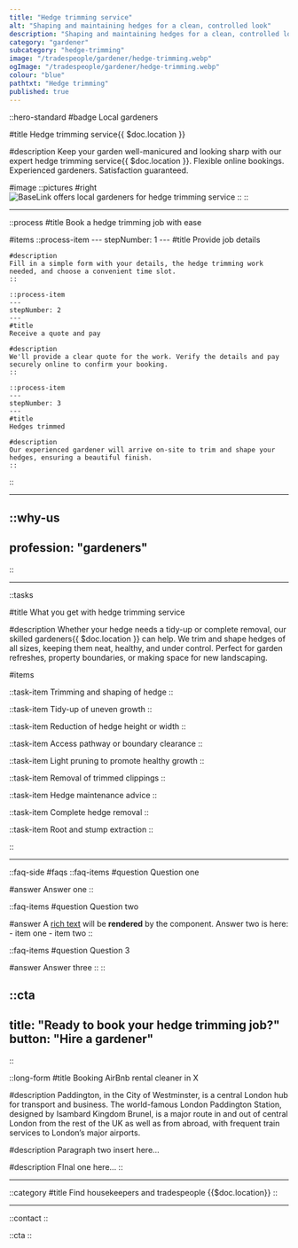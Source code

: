 ```yaml
---
title: "Hedge trimming service"
alt: "Shaping and maintaining hedges for a clean, controlled look"
description: "Shaping and maintaining hedges for a clean, controlled look"
category: "gardener"
subcategory: "hedge-trimming"
image: "/tradespeople/gardener/hedge-trimming.webp"
ogImage: "/tradespeople/gardener/hedge-trimming.webp"
colour: "blue"
pathtxt: "Hedge trimming"
published: true
---
```


::hero-standard
#badge
Local gardeners

#title
Hedge trimming service{{ $doc.location }}

#description
Keep your garden well-manicured and looking sharp with our expert hedge trimming service{{ $doc.location }}. Flexible online bookings. Experienced gardeners. Satisfaction guaranteed.

#image
    ::pictures
    #right
    ![BaseLink offers local gardeners for hedge trimming service](/tradespeople/gardener/hedge-trimming.webp)
    ::
::

---

::process
#title
Book a hedge trimming job with ease

#items
    ::process-item
    ---
    stepNumber: 1
    ---
    #title
    Provide job details

    #description
    Fill in a simple form with your details, the hedge trimming work needed, and choose a convenient time slot.
    ::
    
    ::process-item
    ---
    stepNumber: 2
    ---
    #title
    Receive a quote and pay

    #description
    We'll provide a clear quote for the work. Verify the details and pay securely online to confirm your booking.
    ::

    ::process-item
    ---
    stepNumber: 3
    ---
    #title
    Hedges trimmed

    #description
    Our experienced gardener will arrive on-site to trim and shape your hedges, ensuring a beautiful finish.
    ::
::

---

::why-us
---
profession: "gardeners"
---
::

---

::tasks

#title
What you get with hedge trimming service

#description
Whether your hedge needs a tidy-up or complete removal, our skilled gardeners{{ $doc.location }} can help. We trim and shape hedges of all sizes, keeping them neat, healthy, and under control. Perfect for garden refreshes, property boundaries, or making space for new landscaping.

#items

  ::task-item
  Trimming and shaping of hedge
  ::

  ::task-item
  Tidy-up of uneven growth
  ::

  ::task-item
  Reduction of hedge height or width
  ::

  ::task-item
  Access pathway or boundary clearance
  ::

  ::task-item
  Light pruning to promote healthy growth
  ::

  ::task-item
  Removal of trimmed clippings
  ::

  ::task-item
  Hedge maintenance advice
  ::

  ::task-item
  Complete hedge removal
  ::

  ::task-item
  Root and stump extraction
  ::

::

---

::faq-side
#faqs
  ::faq-items
  #question
  Question one

  #answer
  Answer one
  ::

  ::faq-items
  #question
  Question two

  #answer
  A [rich text](/services/commercial-cleaning) will be **rendered** by the component.
  Answer two is here:
    - item one
    - item two
  ::

  ::faq-items
  #question
  Question 3

  #answer
  Answer three
  ::
::

::cta
---
title: "Ready to book your hedge trimming job?"
button: "Hire a gardener"
---
::

::long-form
#title
Booking AirBnb rental cleaner in X

#description
Paddington, in the City of Westminster, is a central London hub for transport and business. The world-famous London Paddington Station, designed by Isambard Kingdom Brunel, is a major route in and out of central London from the rest of the UK as well as from abroad, with frequent train services to London’s major airports.

#description
Paragraph two insert here...

#description
FInal one here...
::

---

::category
#title
Find housekeepers and tradespeople {{$doc.location}}
::

---

::contact
::

::cta
::